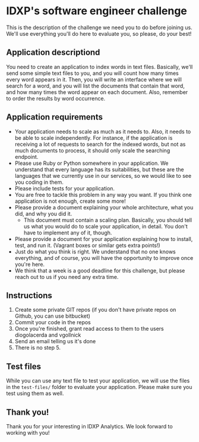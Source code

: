 # IDXP's software engineer challenge

This is the description of the challenge we need you to do before joining us. We'll use everything you'll do here to evaluate you, so please, do your best!

## Application descriptiond

You need to create an application to index words in text files. Basically, we'll send some simple text files to you, and you will count how many times every word appears in it. Then, you will write an interface where we will search for a word, and you will list the documents that contain that word, and how many times the word appear on each document. Also, remember to order the results by word occurrence.

## Application requirements

- Your application needs to scale as much as it needs to. Also, it needs to be able to scale independently. For instance, if the application is receiving a lot of requests to search for the indexed words, but not as much documents to process, it should only scale the searching endpoint.
- Please use Ruby or Python somewhere in your application. We understand that every language has its suitabilities, but these are the languages that we currently use in our services, so we would like to see you coding in them.
- Please include tests for your application.
- You are free to tackle this problem in any way you want. If you think one application is not enough, create some more!
- Please provide a document explaining your whole architecture, what you did, and why you did it.
  - This document must contain a scaling plan. Basically, you should tell us what you would do to scale your application, in detail. You don't have to implement any of it, though.
- Please provide a document for your application explaining how to install, test, and run it. (Vagrant boxes or similar gets extra points!)
- Just do what you think is right. We understand that no one knows everything, and of course, you will have the opportunity to improve once you're here.
- We think that a week is a good deadline for this challenge, but please reach out to us if you need any extra time.

## Instructions

1. Create some private GIT repos (if you don't have private repos on Github, you can use bitbucket)
2. Commit your code in the repos
3. Once you're finished, grant read access to them to the users diogolacerda and vgollnick
4. Send an email telling us it's done
5. There is no step 5.

## Test files

While you can use any text file to test your application, we will use the files in the `test-files/` folder to evaluate your application. Please make sure you test using them as well.

## Thank you!

Thank you for your interesting in IDXP Analytics. We look forward to working with you!
